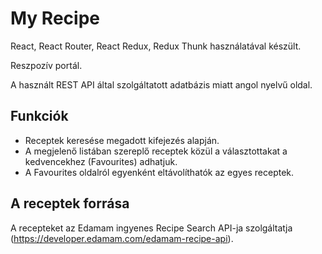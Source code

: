 # My Recipe

React, React Router, React Redux, Redux Thunk használatával készült.

Reszpozív portál.

A használt REST API által szolgáltatott adatbázis miatt angol nyelvű oldal.

## Funkciók

- Receptek keresése megadott kifejezés alapján.
- A megjelenő listában szereplő receptek közül a választottakat a kedvencekhez (Favourites) adhatjuk.
- A Favourites oldalról egyenként eltávolíthatók az egyes receptek.

## A receptek forrása

A recepteket az Edamam ingyenes Recipe Search API-ja szolgáltatja (https://developer.edamam.com/edamam-recipe-api).
